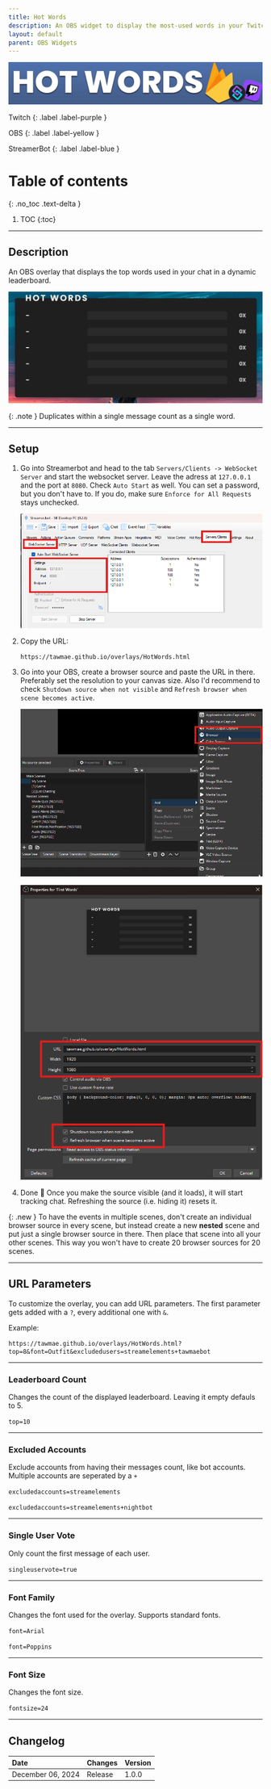 ```yaml
---
title: Hot Words
description: An OBS widget to display the most-used words in your Twitch chat.
layout: default
parent: OBS Widgets
---
```


![Picture](assets/media/hot_words_title_1.png)

Twitch
{: .label .label-purple }

OBS
{: .label .label-yellow }

StreamerBot
{: .label .label-blue }


# Table of contents
{: .no_toc .text-delta }

1. TOC
{:toc}

---



## <span class="iconify" data-icon="material-symbols:description-outline-sharp" data-inline="false"></span> Description
An OBS overlay that displays the top words used in your chat in a dynamic leaderboard.

![Picture](assets/media/hot_words_title_2.gif)

{: .note }
Duplicates within a single message count as a single word.

- - - -

## <span class="iconify" data-icon="tabler:tool" data-inline="false"></span> Setup

1. Go into Streamerbot and head to the tab `Servers/Clients -> WebSocket Server` and start the websocket server. Leave the adress at `127.0.0.1` and the port at `8080`. Check `Auto Start` as well. You can set a password, but you don't have to. If you do, make sure `Enforce for All Requests` stays unchecked.

   [![Picture](assets/media/notif_sb.png)](https://tawmae.github.io/assets/media/notif_sb.png)
   
2. Copy the URL: 
   ```
   https://tawmae.github.io/overlays/HotWords.html
   ```
   
3. Go into your OBS, create a browser source and paste the URL in there. Preferably set the resolution to your canvas size. Also I'd recommend to check `Shutdown source when not visible` and `Refresh browser when scene becomes active`.
   
   [![Picture](assets/media/notif_obs_1.png)](https://tawmae.github.io/assets/media/notif_obs_1.png)
   
   [![Picture](assets/media/hot_words_obs.png)](https://tawmae.github.io/assets/media/hot_words_obs.png)
   
4. Done 🥳 Once you make the source visible (and it loads), it will start tracking chat. Refreshing the source (i.e. hiding it) resets it.

{: .new }
To have the events in multiple scenes, don't create an individual browser source in every scene, but instead create a new **nested** scene and put just a single browser source in there. Then place that scene into all your other scenes. This way you won't have to create 20 browser sources for 20 scenes.

- - - -

## <span class="iconify" data-icon="material-symbols:dataset-linked-sharp" data-inline="false"></span> URL Parameters 

To customize the overlay, you can add URL parameters. The first parameter gets added with a `?`, every additional one with `&`.

Example:  
```
https://tawmae.github.io/overlays/HotWords.html?top=8&font=Outfit&excludedusers=streamelements+tawmaebot
```

---

### <span class="iconify" data-icon="material-symbols:leaderboard" data-inline="false"></span> Leaderboard Count

Changes the count of the displayed leaderboard. Leaving it empty defauls to 5.

`top=10`

---

### <span class="iconify" data-icon="material-symbols:person-off-rounded" data-inline="false"></span> Excluded Accounts

Exclude accounts from having their messages count, like bot accounts. Multiple accounts are seperated by a `+`

`excludedaccounts=streamelements`

`excludedaccounts=streamelements+nightbot`

---

### <span class="iconify" data-icon="pepicons-print:repeat-off" data-inline="false"></span> Single User Vote

Only count the first message of each user.

`singleuservote=true`

---

### <span class="iconify" data-icon="mdi:format-font" data-inline="false"></span> Font Family

Changes the font used for the overlay. Supports standard fonts.

`font=Arial`

`font=Poppins`

---

### <span class="iconify" data-icon="mdi:format-font" data-inline="false"></span> Font Size

Changes the font size.

`fontsize=24`

---

## <span class="iconify" data-icon="material-symbols:published-with-changes" data-inline="false"></span> Changelog

| Date        | Changes          | Version |
|:-------------|:------------------|:------------------|
| December 06, 2024           | Release | 1.0.0 |

